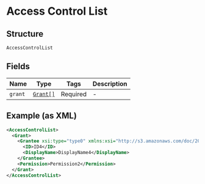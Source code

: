 
# Access Control List

## Structure

`AccessControlList`

## Fields

| Name | Type | Tags | Description |
|  --- | --- | --- | --- |
| `grant` | [`Grant[]`](../../doc/models/grant.md) | Required | - |

## Example (as XML)

```xml
<AccessControlList>
  <Grant>
    <Grantee xsi:type="type0" xmlns:xsi="http://s3.amazonaws.com/doc/2006-03-01/">
      <ID>ID4</ID>
      <DisplayName>DisplayName4</DisplayName>
    </Grantee>
    <Permission>Permission2</Permission>
  </Grant>
</AccessControlList>
```


